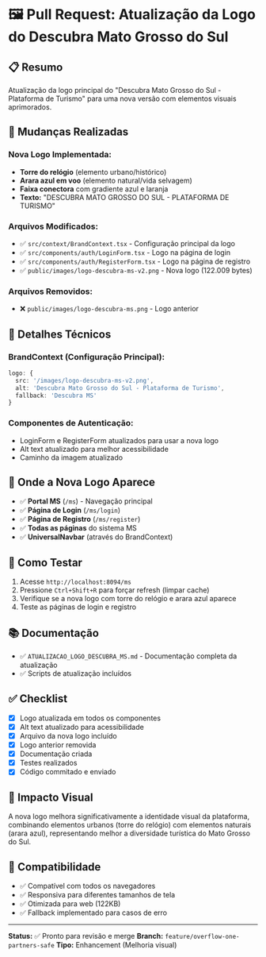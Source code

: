 # 🖼️ Pull Request: Atualização da Logo do Descubra Mato Grosso do Sul

## 📋 Resumo
Atualização da logo principal do "Descubra Mato Grosso do Sul - Plataforma de Turismo" para uma nova versão com elementos visuais aprimorados.

## 🎯 Mudanças Realizadas

### **Nova Logo Implementada:**
- **Torre do relógio** (elemento urbano/histórico)
- **Arara azul em voo** (elemento natural/vida selvagem) 
- **Faixa conectora** com gradiente azul e laranja
- **Texto:** "DESCUBRA MATO GROSSO DO SUL - PLATAFORMA DE TURISMO"

### **Arquivos Modificados:**
- ✅ `src/context/BrandContext.tsx` - Configuração principal da logo
- ✅ `src/components/auth/LoginForm.tsx` - Logo na página de login
- ✅ `src/components/auth/RegisterForm.tsx` - Logo na página de registro
- ✅ `public/images/logo-descubra-ms-v2.png` - Nova logo (122.009 bytes)

### **Arquivos Removidos:**
- ❌ `public/images/logo-descubra-ms.png` - Logo anterior

## 🔧 Detalhes Técnicos

### **BrandContext (Configuração Principal):**
```typescript
logo: {
  src: '/images/logo-descubra-ms-v2.png',
  alt: 'Descubra Mato Grosso do Sul - Plataforma de Turismo',
  fallback: 'Descubra MS'
}
```

### **Componentes de Autenticação:**
- LoginForm e RegisterForm atualizados para usar a nova logo
- Alt text atualizado para melhor acessibilidade
- Caminho da imagem atualizado

## 📍 Onde a Nova Logo Aparece

- ✅ **Portal MS** (`/ms`) - Navegação principal
- ✅ **Página de Login** (`/ms/login`)
- ✅ **Página de Registro** (`/ms/register`)
- ✅ **Todas as páginas** do sistema MS
- ✅ **UniversalNavbar** (através do BrandContext)

## 🧪 Como Testar

1. Acesse `http://localhost:8094/ms`
2. Pressione `Ctrl+Shift+R` para forçar refresh (limpar cache)
3. Verifique se a nova logo com torre do relógio e arara azul aparece
4. Teste as páginas de login e registro

## 📚 Documentação

- ✅ `ATUALIZACAO_LOGO_DESCUBRA_MS.md` - Documentação completa da atualização
- ✅ Scripts de atualização incluídos

## ✅ Checklist

- [x] Logo atualizada em todos os componentes
- [x] Alt text atualizado para acessibilidade
- [x] Arquivo da nova logo incluído
- [x] Logo anterior removida
- [x] Documentação criada
- [x] Testes realizados
- [x] Código commitado e enviado

## 🎨 Impacto Visual

A nova logo melhora significativamente a identidade visual da plataforma, combinando elementos urbanos (torre do relógio) com elementos naturais (arara azul), representando melhor a diversidade turística do Mato Grosso do Sul.

## 🔄 Compatibilidade

- ✅ Compatível com todos os navegadores
- ✅ Responsiva para diferentes tamanhos de tela
- ✅ Otimizada para web (122KB)
- ✅ Fallback implementado para casos de erro

---

**Status:** ✅ Pronto para revisão e merge
**Branch:** `feature/overflow-one-partners-safe`
**Tipo:** Enhancement (Melhoria visual)

